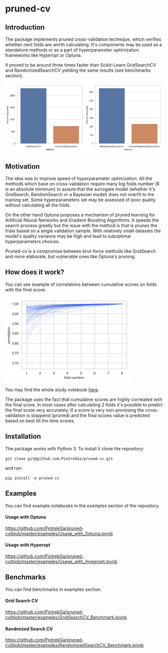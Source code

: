 # pruned-cv

## Introduction
The package implements pruned cross-validation technique, which verifies whether next folds are worth calculating. It's components may be used as a standalone methods or as a part of hyperparameter optimization frameworks like Hyperopt or Optuna.

It proved to be around three times faster than Scikit-Learn GridSearchCV and RandomizedSearchCV yielding the same results (see benchmarks section).

![gs_vs_pgs](https://raw.githubusercontent.com/PiotrekGa/PiotrekGa.github.io/master/images/gs_vs_pgs.png)

## Motivation

The idea was to improve speed of hyperparameter optimization. All the methods which base on cross-validation require many big folds number (8 is an absolute minimum) to assure that the surrogate model (whether it's GridSearch, RandomSearch or a Bayesian model) does not overfit to the training set. Some hyperparameters set may be assessed of poor quality without calculating all the folds.

On the other hand Optuna proposes a mechanism of pruned learning for Artificial Neural Networks and Gradient Boosting Algorithms. It speeds the search process greatly but the issue with the method is that is prunes the trials based on a single validation sample. With relatively small datasets the model's quality variance may be high and lead to suboptimal hyperparameters choices.

Pruned-cv is a compromise between brut-force methods like GridSearch and more elaborate, but vulnerable ones like Optuna's pruning.

## How does it work?

You can see example of correlations between cumulative scores on folds with the final score:

![correlations](https://raw.githubusercontent.com/PiotrekGa/PiotrekGa.github.io/master/images/correlations.png)

You may find the whole study notebook [here](https://github.com/PiotrekGa/pruned-cv/blob/master/examples/Correlations_between_folds.ipynb).

The package uses the fact that cumulative scores are highly correlated with the final score. 
In most cases after calculating 2 folds it's possible to predict the final score very accurately.
If a score is very non-promising the cross-validation is stoppend (pruned) and the final scores value is predicted based on best till the time scores.

## Installation

The package works with Python 3. To install it clone the repository:

`git clone git@github.com:PiotrekGa/pruned-cv.git`

and run:

`pip install -e pruned-cv`

## Examples

You can find example notebooks in the _examples_ section of the repository.

#### Usage with Optuna

https://github.com/PiotrekGa/pruned-cv/blob/master/examples/Usage_with_Optuna.ipynb

#### Usage with Hyperopt

https://github.com/PiotrekGa/pruned-cv/blob/master/examples/Usage_with_Hyperopt.ipynb

## Benchmarks

You can find benchmarks in examples section.

#### Grid Search CV

https://github.com/PiotrekGa/pruned-cv/blob/master/examples/GridSearchCV_Benchmark.ipynb

#### Randmized Search CV

https://github.com/PiotrekGa/pruned-cv/blob/master/examples/RandomizedSearchCV_Benchmark.ipynb
